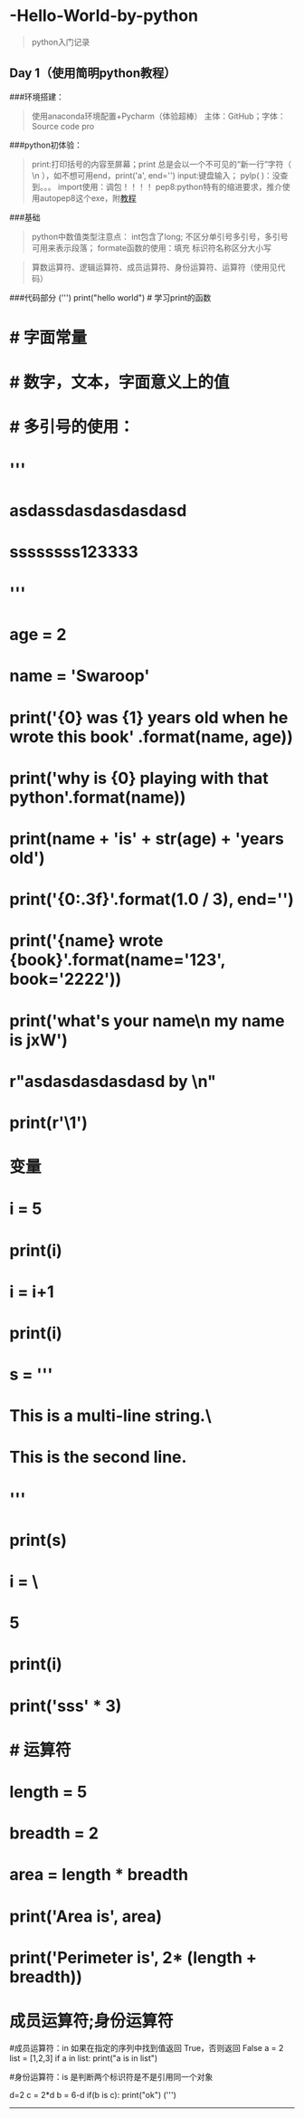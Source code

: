 # -Hello-World-by-python
>python入门记录

## Day 1（使用简明python教程）
###环境搭建：
>使用anaconda环境配置+Pycharm（体验超棒）
>主体：GitHub；字体：Source code pro


###python初体验：
>print:打印括号的内容至屏幕；print 总是会以一个不可见的“新一行”字符（ \n ），如不想可用end，print('a', end='')
>input:键盘输入；
>pylp( )：没查到。。。
>import使用：调包！！！！
>pep8:python特有的缩进要求，推介使用autopep8这个exe，附[教程](https://www.cnblogs.com/xiao-apple36/p/9242069.html)


###基础
>python中数值类型注意点：
>int包含了long;
>不区分单引号多引号，多引号可用来表示段落；
>formate函数的使用：填充
>标识符名称区分大小写


>算数运算符、逻辑运算符、成员运算符、身份运算符、运算符（使用见代码）

###代码部分
(''')
 print("hello world")  # 学习print的函数
#
# # 字面常量
# # 数字，文本，字面意义上的值
#
# # 多引号的使用：
# '''
# asdassdasdasdasdasd
# ssssssss123333
# '''
#
# age = 2
# name = 'Swaroop'
# print('{0} was {1} years old when he wrote this book' .format(name, age))
# print('why is {0} playing with that python'.format(name))
# print(name + 'is' + str(age) + 'years old')
#
# print('{0:.3f}'.format(1.0 / 3), end='')
# print('{name} wrote {book}'.format(name='123', book='2222'))
#
# print('what\'s your name\n my name is jxW')
#
# r"asdasdasdasdasd by \n"
# print(r'\1')


# 变量

# i = 5
# print(i)
#
# i = i+1
# print(i)
#
# s = '''
# This is a multi-line string.\
# This is the second line.
# '''
# print(s)
# i = \
# 5
#
# print(i)
#
# print('sss' * 3)



# # 运算符
# length = 5
# breadth = 2
#
# area = length * breadth
# print('Area is', area)
# print('Perimeter is', 2* (length + breadth))

# 成员运算符;身份运算符
#成员运算符：in 如果在指定的序列中找到值返回 True，否则返回 False
a = 2
list = [1,2,3]
if a in list:
    print("a is in list")

#身份运算符：is 是判断两个标识符是不是引用同一个对象

d=2
c = 2*d
b = 6-d
if(b is c):
    print("ok")
(''')






---------
